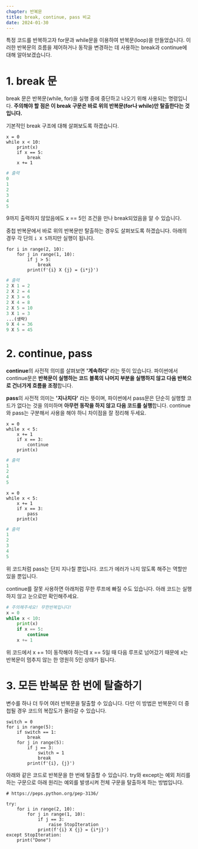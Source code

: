 ```yaml
---
chapter: 반복문
title: break, continue, pass 비교
date: 2024-01-30
---
```


특정 코드를 반복하고자 for문과 while문을 이용하여 반복문(loop)을 만들었습니다. 이러한 반복문의 흐름을 제어하거나 동작을 변경하는 데 사용하는 break과 continue에 대해 알아보겠습니다.

# 1. break 문

break 문은 반복문(while, for)을 실행 중에 중단하고 나오기 위해 사용되는 명령입니다. **주의해야 할 점은 이 break 구문은 바로 위의 반복문(for나 while)만 탈출한다는 것입니다.**

기본적인 break 구조에 대해 살펴보도록 하겠습니다.

```python-exec
x = 0
while x < 10:
    print(x)
    if x == 5:
        break
    x += 1
```

```python
# 출력
0
1
2
3
4
5
```

9까지 출력하지 않았음에도 x == 5인 조건을 만나 break되었음을 알 수 있습니다.

중첩 반복문에서 바로 위의 반복문만 탈출하는 경우도 살펴보도록 하겠습니다. 아래의 경우 각 단의 `i X 5`까지만 실행이 됩니다.

```python-exec
for i in range(2, 10):
    for j in range(1, 10):
        if j > 5:
            break
        print(f'{i} X {j} = {i*j}')
```

```python
# 출력
2 X 1 = 2
2 X 2 = 4
2 X 3 = 6
2 X 4 = 8
2 X 5 = 10
3 X 1 = 3
...(생략)
9 X 4 = 36
9 X 5 = 45
```

# 2. continue, pass

**continue**의 사전적 의미를 살펴보면 **'계속하다'** 라는 뜻이 있습니다. 파이썬에서 continue문은 **반복문이 실행하는 코드 블록의 나머지 부분을 실행하지 않고 다음 반복으로 건너가게 흐름을 조정**합니다.

**pass**의 사전적 의미는 **'지나치다'** 라는 뜻이며, 파이썬에서 pass문은 단순히 실행할 코드가 없다는 것을 의미하며 **아무런 동작을 하지 않고 다음 코드를 실행**합니다. continue와 pass는 구분해서 사용을 해야 하니 차이점을 잘 정리해 두세요.

```python-exec
x = 0
while x < 5:
    x += 1
    if x == 3:
        continue
    print(x)
```

```python
# 출력
1
2
4
5
```

```python-exec
x = 0
while x < 5:
    x += 1
    if x == 3:
        pass
    print(x)
```

```python
# 출력
1
2
3
4
5
```

위 코드처럼 pass는 단지 지나칠 뿐입니다. 코드가 에러가 나지 않도록 해주는 역할만 있을 뿐입니다.

continue를 잘못 사용하면 아래처럼 무한 루프에 빠질 수도 있습니다. 아래 코드는 실행하지 않고 눈으로만 확인해주세요.

```python
# 주의해주세요! 무한반복입니다!
x = 0
while x < 10:
    print(x)
    if x == 5:
        continue
    x += 1
```

위 코드에서 x += 1이 동작해야 하는데 x == 5일 때 다음 루프로 넘어갔기 때문에 x는 반복문이 멈추지 않는 한 영원히 5인 상태가 됩니다.

# 3. 모든 반복문 한 번에 탈출하기

변수를 하나 더 두어 여러 반복문을 탈출할 수 있습니다. 다만 이 방법은 반복문이 더 중첩될 경우 코드의 복잡도가 올라갈 수 있습니다.

```python-exec
switch = 0
for i in range(5):
    if switch == 1:
        break
    for j in range(5):
        if j == 3:
            switch = 1
            break
        print(f'{i}, {j}')
```

아래와 같은 코드로 반복문을 한 번에 탈출할 수 있습니다. try와 except는 예외 처리를 하는 구문으로 아래 원리는 예외를 발생시켜 전체 구문을 탈출하게 하는 방법입니다.

```python-exec
# https://peps.python.org/pep-3136/

try:
    for i in range(2, 10):
        for j in range(1, 10):
            if j == 3:
                raise StopIteration
            print(f'{i} X {j} = {i*j}')
except StopIteration:
    print("Done")
```
